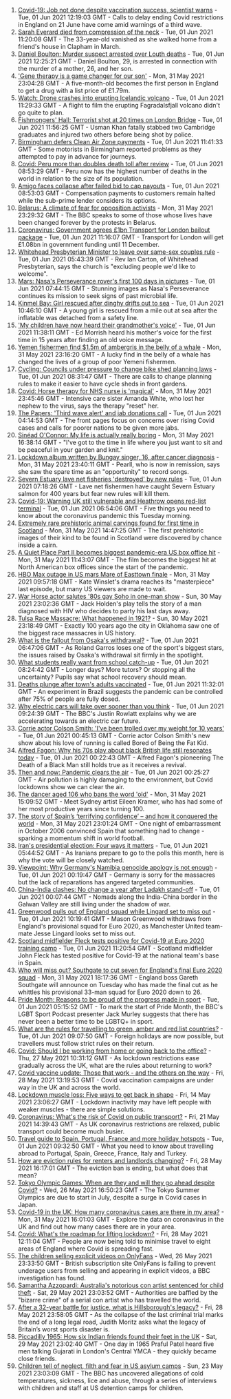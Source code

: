 1. [Covid-19: Job not done despite vaccination success, scientist warns](https://www.bbc.co.uk/news/uk-57313399) - Tue, 01 Jun 2021 12:19:03 GMT - Calls to delay ending Covid restrictions in England on 21 June have come amid warnings of a third wave.
2. [Sarah Everard died from compression of the neck](https://www.bbc.co.uk/news/uk-england-london-57260746) - Tue, 01 Jun 2021 11:20:08 GMT - The 33-year-old vanished as she walked home from a friend's house in Clapham in March.
3. [Daniel Boulton: Murder suspect arrested over Louth deaths](https://www.bbc.co.uk/news/uk-england-lincolnshire-57318698) - Tue, 01 Jun 2021 12:25:21 GMT - Daniel Boulton, 29, is arrested in connection with the murder of a mother, 26, and her son.
4. ['Gene therapy is a game changer for our son'](https://www.bbc.co.uk/news/uk-57309613) - Mon, 31 May 2021 23:04:28 GMT - A five-month-old becomes the first person in England to get a drug with a list price of £1.79m.
5. [Watch: Drone crashes into erupting Icelandic volcano](https://www.bbc.co.uk/news/world-europe-57314928) - Tue, 01 Jun 2021 11:29:33 GMT - A flight to film the erupting Fagradalsfjall volcano didn't go quite to plan.
6. [Fishmongers' Hall: Terrorist shot at 20 times on London Bridge](https://www.bbc.co.uk/news/uk-england-london-57286980) - Tue, 01 Jun 2021 11:56:25 GMT - Usman Khan fatally stabbed two Cambridge graduates and injured two others before being shot by police.
7. [Birmingham defers Clean Air Zone payments](https://www.bbc.co.uk/news/uk-england-birmingham-57314570) - Tue, 01 Jun 2021 11:41:33 GMT - Some motorists in Birmingham reported problems as they attempted to pay in advance for journeys.
8. [Covid: Peru more than doubles death toll after review](https://www.bbc.co.uk/news/world-latin-america-57307861) - Tue, 01 Jun 2021 08:53:29 GMT - Peru now has the highest number of deaths in the world in relation to the size of its population.
9. [Amigo faces collapse after failed bid to cap payouts](https://www.bbc.co.uk/news/business-57314517) - Tue, 01 Jun 2021 08:53:03 GMT - Compensation payments to customers remain halted while the sub-prime lender considers its options.
10. [Belarus: A climate of fear for opposition activists](https://www.bbc.co.uk/news/world-europe-57309939) - Mon, 31 May 2021 23:29:32 GMT - The BBC speaks to some of those whose lives have been changed forever by the protests in Belarus.
11. [Coronavirus: Government agrees £1bn Transport for London bailout package](https://www.bbc.co.uk/news/uk-england-london-57315385) - Tue, 01 Jun 2021 11:16:07 GMT - Transport for London will get £1.08bn in government funding until 11 December.
12. [Whitehead Presbyterian Minister to leave over same-sex couples rule](https://www.bbc.co.uk/news/uk-northern-ireland-57311211) - Tue, 01 Jun 2021 05:43:39 GMT - Rev Ian Carton, of Whitehead Presbyterian, says the church is "excluding people we'd like to welcome".
13. [Mars: Nasa's Perseverance rover's first 100 days in pictures](https://www.bbc.co.uk/news/in-pictures-57233756) - Tue, 01 Jun 2021 07:44:15 GMT - Stunning images as Nasa's Perseverance continues its mission to seek signs of past microbial life.
14. [Kinmel Bay: Girl rescued after dinghy drifts out to sea](https://www.bbc.co.uk/news/uk-wales-57317332) - Tue, 01 Jun 2021 10:46:10 GMT - A young girl is rescued from a mile out at sea after the inflatable was detached from a safety line.
15. ['My children have now heard their grandmother's voice'](https://www.bbc.co.uk/news/uk-57318454) - Tue, 01 Jun 2021 11:38:11 GMT - Ed Morrish heard his mother's voice for the first time in 15 years after finding an old voice message.
16. [Yemen fishermen find $1.5m of ambergris in the belly of a whale](https://www.bbc.co.uk/news/world-middle-east-57288265) - Mon, 31 May 2021 23:16:20 GMT - A lucky find in the belly of a whale has changed the lives of a group of poor Yemeni fishermen.
17. [Cycling: Councils under pressure to change bike shed planning laws](https://www.bbc.co.uk/news/uk-england-57159538) - Tue, 01 Jun 2021 08:31:47 GMT - There are calls to change planning rules to make it easier to have cycle sheds in front gardens.
18. [Covid: Horse therapy for NHS nurse is 'magical'](https://www.bbc.co.uk/news/uk-england-leicestershire-57248412) - Mon, 31 May 2021 23:45:46 GMT - Intensive care sister Amanda White, who lost her nephew to the virus, says the therapy "reset" her.
19. [The Papers: 'Third wave alert' and jab donations call](https://www.bbc.co.uk/news/blogs-the-papers-57311241) - Tue, 01 Jun 2021 04:14:53 GMT - The front pages focus on concerns over rising Covid cases and calls for poorer nations to be given more jabs.
20. [Sinéad O'Connor: My life is actually really boring](https://www.bbc.co.uk/news/entertainment-arts-57305364) - Mon, 31 May 2021 16:38:14 GMT - "I've got to the time in life where you just want to sit and be peaceful in your garden and knit."
21. [Lockdown album written by Bungay singer, 16, after cancer diagnosis](https://www.bbc.co.uk/news/uk-england-suffolk-57275893) - Mon, 31 May 2021 23:40:11 GMT - Pearll, who is now in remission, says she saw the spare time as an "opportunity" to record songs.
22. [Severn Estuary lave net fisheries 'destroyed' by new rules](https://www.bbc.co.uk/news/uk-wales-57281615) - Tue, 01 Jun 2021 07:18:26 GMT - Lave net fishermen have caught Severn Estuary salmon for 400 years but fear new rules will kill them.
23. [Covid-19: Warning UK still vulnerable and Heathrow opens red-list terminal](https://www.bbc.co.uk/news/uk-57310997) - Tue, 01 Jun 2021 06:54:06 GMT - Five things you need to know about the coronavirus pandemic this Tuesday morning.
24. [Extremely rare prehistoric animal carvings found for first time in Scotland](https://www.bbc.co.uk/news/uk-scotland-57304921) - Mon, 31 May 2021 14:47:25 GMT - The first prehistoric images of their kind to be found in Scotland were discovered by chance inside a cairn.
25. [A Quiet Place Part II becomes biggest pandemic-era US box office hit](https://www.bbc.co.uk/news/entertainment-arts-57305362) - Mon, 31 May 2021 11:43:07 GMT - The film becomes the biggest hit at North American box offices since the start of the pandemic.
26. [HBO Max outage in US mars Mare of Easttown finale](https://www.bbc.co.uk/news/entertainment-arts-57305355) - Mon, 31 May 2021 09:57:18 GMT - Kate Winslet's drama reaches its "masterpiece" last episode, but many US viewers are made to wait.
27. [War Horse actor salutes '80s gay Soho in one-man show](https://www.bbc.co.uk/news/entertainment-arts-57239621) - Sun, 30 May 2021 23:02:36 GMT - Jack Holden's play tells the story of a man diagnosed with HIV who decides to party his last days away.
28. [Tulsa Race Massacre: What happened in 1921?](https://www.bbc.co.uk/news/newsbeat-53108682) - Sun, 30 May 2021 23:18:49 GMT - Exactly 100 years ago the city in Oklahoma saw one of the biggest race massacres in US history.
29. [What is the fallout from Osaka's withdrawal?](https://www.bbc.co.uk/sport/tennis/57311128) - Tue, 01 Jun 2021 06:47:06 GMT - As Roland Garros loses one of the sport's biggest stars, the issues raised by Osaka's withdrawal sit firmly in the spotlight.
30. [What students really want from school catch-up](https://www.bbc.co.uk/news/education-57246697) - Tue, 01 Jun 2021 08:24:42 GMT - Longer days? More tutors? Or stopping all the uncertainty? Pupils say what school recovery should mean.
31. [Deaths plunge after town's adults vaccinated](https://www.bbc.co.uk/news/world-latin-america-57309538) - Tue, 01 Jun 2021 11:32:01 GMT - An experiment in Brazil suggests the pandemic can be controlled after 75% of people are fully dosed.
32. [Why electric cars will take over sooner than you think](https://www.bbc.co.uk/news/business-57253947) - Tue, 01 Jun 2021 09:24:39 GMT - The BBC's Justin Rowlatt explains why we are accelerating towards an electric car future.
33. [Corrie actor Colson Smith: 'I've been trolled over my weight for 10 years'](https://www.bbc.co.uk/news/newsbeat-57234368) - Tue, 01 Jun 2021 00:45:13 GMT - Corrie actor Colson Smith's new show about his love of running is called Bored of Being the Fat Kid.
34. [Alfred Fagon: Why his 70s play about black British life still resonates today](https://www.bbc.co.uk/news/entertainment-arts-57176630) - Tue, 01 Jun 2021 00:22:43 GMT - Alfred Fagon's pioneering The Death of a Black Man still holds true as it receives a revival.
35. [Then and now: Pandemic clears the air](https://www.bbc.co.uk/news/science-environment-57149747) - Tue, 01 Jun 2021 00:25:27 GMT - Air pollution is highly damaging to the environment, but Covid lockdowns show we can clear the air.
36. [The dancer aged 106 who bans the word 'old'](https://www.bbc.co.uk/news/world-australia-57250509) - Mon, 31 May 2021 15:09:52 GMT - Meet Sydney artist Eileen Kramer, who has had some of her most productive years since turning 100.
37. [The story of Spain’s ‘terrifying confidence’ – and how it conquered the world](https://www.bbc.co.uk/sport/football/52707715) - Mon, 31 May 2021 23:01:24 GMT - One night of embarrassment in October 2006 convinced Spain that something had to change - sparking a momentum shift in world football.
38. [Iran's presidential election: Four ways it matters](https://www.bbc.co.uk/news/world-middle-east-57097664) - Tue, 01 Jun 2021 05:44:52 GMT - As Iranians prepare to go to the polls this month, here is why the vote will be closely watched.
39. [Viewpoint: Why Germany's Namibia genocide apology is not enough](https://www.bbc.co.uk/news/world-africa-57306144) - Tue, 01 Jun 2021 00:19:47 GMT - Germany is sorry for the massacres but the lack of reparations has angered targeted communities.
40. [China-India clashes: No change a year after Ladakh stand-off](https://www.bbc.co.uk/news/world-asia-57234024) - Tue, 01 Jun 2021 00:07:44 GMT - Nomads along the India-China border in the Galwan Valley are still living under the shadow of war.
41. [Greenwood pulls out of England squad while Lingard set to miss out](https://www.bbc.co.uk/sport/football/57314442) - Tue, 01 Jun 2021 10:19:41 GMT - Mason Greenwood withdraws from England's provisional squad for Euro 2020, as Manchester United team-mate Jesse Lingard looks set to miss out.
42. [Scotland midfielder Fleck tests positive for Covid-19 at Euro 2020 training camp](https://www.bbc.co.uk/sport/football/57315647) - Tue, 01 Jun 2021 11:20:54 GMT - Scotland midfielder John Fleck has tested positive for Covid-19 at the national team's base in Spain.
43. [Who will miss out? Southgate to cut seven for England's final Euro 2020 squad](https://www.bbc.co.uk/sport/football/57305821) - Mon, 31 May 2021 18:17:36 GMT - England boss Gareth Southgate will announce on Tuesday who has made the final cut as he whittles his provisional 33-man squad for Euro 2020 down to 26.
44. [Pride Month: Reasons to be proud of the progress made in sport](https://www.bbc.co.uk/sport/57284004) - Tue, 01 Jun 2021 05:15:52 GMT - To mark the start of Pride Month, the BBC's LGBT Sport Podcast presenter Jack Murley suggests that there has never been a better time to be LGBTQ+ in sport.
45. [What are the rules for travelling to green, amber and red list countries?](https://www.bbc.co.uk/news/explainers-52544307) - Tue, 01 Jun 2021 09:07:50 GMT - Foreign holidays are now possible, but travellers must follow strict rules on their return.
46. [Covid: Should I be working from home or going back to the office?](https://www.bbc.co.uk/news/business-52567567) - Thu, 27 May 2021 10:31:12 GMT - As lockdown restrictions ease gradually across the UK, what are the rules about returning to work?
47. [Covid vaccine update: Those that work - and the others on the way](https://www.bbc.co.uk/news/health-51665497) - Fri, 28 May 2021 13:19:53 GMT - Covid vaccination campaigns are under way in the UK and across the world.
48. [Lockdown muscle loss: Five ways to get back in shape](https://www.bbc.co.uk/news/uk-56887390) - Fri, 14 May 2021 23:06:27 GMT - Lockdown inactivity may have left people with weaker muscles - there are simple solutions.
49. [Coronavirus: What's the risk of Covid on public transport?](https://www.bbc.co.uk/news/health-51736185) - Fri, 21 May 2021 14:39:43 GMT - As UK coronavirus restrictions are relaxed, public transport could become much busier.
50. [Travel guide to Spain, Portugal, France and more holiday hotspots](https://www.bbc.co.uk/news/explainers-56997931) - Tue, 01 Jun 2021 09:32:50 GMT - What you need to know about travelling abroad to Portugal, Spain, Greece, France, Italy and Turkey.
51. [How are eviction rules for renters and landlords changing?](https://www.bbc.co.uk/news/explainers-53860154) - Fri, 28 May 2021 16:17:01 GMT - The eviction ban is ending, but what does that mean?
52. [Tokyo Olympic Games: When are they and will they go ahead despite Covid?](https://www.bbc.co.uk/news/world-asia-57240044) - Wed, 26 May 2021 16:50:23 GMT - The Tokyo Summer Olympics are due to start in July, despite a surge in Covid cases in Japan.
53. [Covid-19 in the UK: How many coronavirus cases are there in my area?](https://www.bbc.co.uk/news/uk-51768274) - Mon, 31 May 2021 16:01:03 GMT - Explore the data on coronavirus in the UK and find out how many cases there are in your area.
54. [Covid: What's the roadmap for lifting lockdown?](https://www.bbc.co.uk/news/explainers-52530518) - Fri, 28 May 2021 12:11:04 GMT - People are now being told to minimise travel to eight areas of England where Covid is spreading fast.
55. [The children selling explicit videos on OnlyFans](https://www.bbc.co.uk/news/uk-57255983) - Wed, 26 May 2021 23:33:50 GMT - British subscription site OnlyFans is failing to prevent underage users from selling and appearing in explicit videos, a BBC investigation has found.
56. [Samantha Azzopardi: Australia's notorious con artist sentenced for child theft](https://www.bbc.co.uk/news/world-australia-57284621) - Sat, 29 May 2021 23:03:52 GMT - Authorities are baffled by the "bizarre crime" of a serial con artist who has travelled the world.
57. [After a 32-year battle for justice, what is Hillsborough's legacy?](https://www.bbc.co.uk/news/uk-57281398) - Fri, 28 May 2021 23:58:05 GMT - As the collapse of the last criminal trial marks the end of a long legal road, Judith Moritz asks what the legacy of Britain’s worst sports disaster is.
58. [Piccadilly 1965: How six Indian friends found their feet in the UK](https://www.bbc.co.uk/news/stories-57285369) - Sat, 29 May 2021 23:02:40 GMT - One day in 1965 Praful Patel heard five men talking Gujarati in London's Central YMCA - they quickly became close friends.
59. [Children tell of neglect, filth and fear in US asylum camps](https://www.bbc.co.uk/news/world-us-canada-57149721) - Sun, 23 May 2021 23:03:09 GMT - The BBC has uncovered allegations of cold temperatures, sickness, lice and abuse, through a series of interviews with children and staff at US detention camps for children.
